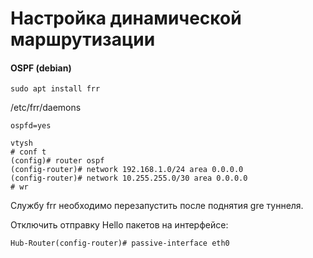 # Настройка динамической маршрутизации
#### OSPF (debian)

```text-plain
sudo apt install frr
```

/etc/frr/daemons

```text-plain
ospfd=yes
```

```text-plain
vtysh
# conf t
(config)# router ospf
(config-router)# network 192.168.1.0/24 area 0.0.0.0
(config-router)# network 10.255.255.0/30 area 0.0.0.0
# wr
```

Службу frr необходимо перезапустить после поднятия gre туннеля.

Отключить отправку Hello пакетов на интерфейсе:

```text-plain
Hub-Router(config-router)# passive-interface eth0
```